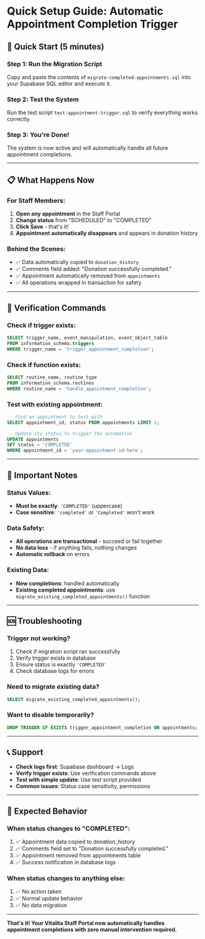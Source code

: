 # Quick Setup Guide: Automatic Appointment Completion Trigger

## 🚀 Quick Start (5 minutes)

### Step 1: Run the Migration Script
Copy and paste the contents of `migrate-completed-appointments.sql` into your Supabase SQL editor and execute it.

### Step 2: Test the System
Run the test script `test-appointment-trigger.sql` to verify everything works correctly.

### Step 3: You're Done!
The system is now active and will automatically handle all future appointment completions.

---

## 📋 What Happens Now

### For Staff Members:
1. **Open any appointment** in the Staff Portal
2. **Change status** from "SCHEDULED" to "COMPLETED"
3. **Click Save** - that's it!
4. **Appointment automatically disappears** and appears in donation history

### Behind the Scenes:
- ✅ Data automatically copied to `donation_history`
- ✅ Comments field added: "Donation successfully completed."
- ✅ Appointment automatically removed from `appointments`
- ✅ All operations wrapped in transaction for safety

---

## 🔧 Verification Commands

### Check if trigger exists:
```sql
SELECT trigger_name, event_manipulation, event_object_table 
FROM information_schema.triggers 
WHERE trigger_name = 'trigger_appointment_completion';
```

### Check if function exists:
```sql
SELECT routine_name, routine_type 
FROM information_schema.routines 
WHERE routine_name = 'handle_appointment_completion';
```

### Test with existing appointment:
```sql
-- Find an appointment to test with
SELECT appointment_id, status FROM appointments LIMIT 1;

-- Update its status to trigger the automation
UPDATE appointments 
SET status = 'COMPLETED' 
WHERE appointment_id = 'your-appointment-id-here';
```

---

## 🚨 Important Notes

### Status Values:
- **Must be exactly**: `'COMPLETED'` (uppercase)
- **Case sensitive**: `'completed'` or `'Completed'` won't work

### Data Safety:
- **All operations are transactional** - succeed or fail together
- **No data loss** - if anything fails, nothing changes
- **Automatic rollback** on errors

### Existing Data:
- **New completions**: handled automatically
- **Existing completed appointments**: use `migrate_existing_completed_appointments()` function

---

## 🆘 Troubleshooting

### Trigger not working?
1. Check if migration script ran successfully
2. Verify trigger exists in database
3. Ensure status is exactly `'COMPLETED'`
4. Check database logs for errors

### Need to migrate existing data?
```sql
SELECT migrate_existing_completed_appointments();
```

### Want to disable temporarily?
```sql
DROP TRIGGER IF EXISTS trigger_appointment_completion ON appointments;
```

---

## 📞 Support

- **Check logs first**: Supabase dashboard → Logs
- **Verify trigger exists**: Use verification commands above
- **Test with simple update**: Use test script provided
- **Common issues**: Status case sensitivity, permissions

---

## 🎯 Expected Behavior

### When status changes to "COMPLETED":
1. ✅ Appointment data copied to donation_history
2. ✅ Comments field set to "Donation successfully completed."
3. ✅ Appointment removed from appointments table
4. ✅ Success notification in database logs

### When status changes to anything else:
1. ✅ No action taken
2. ✅ Normal update behavior
3. ✅ No data migration

---

**That's it! Your Vitalita Staff Portal now automatically handles appointment completions with zero manual intervention required.**
